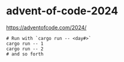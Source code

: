 # advent-of-code-2024

https://adventofcode.com/2024/

```
# Run with `cargo run -- <day#>`
cargo run -- 1
cargo run -- 2
# and so forth
```
